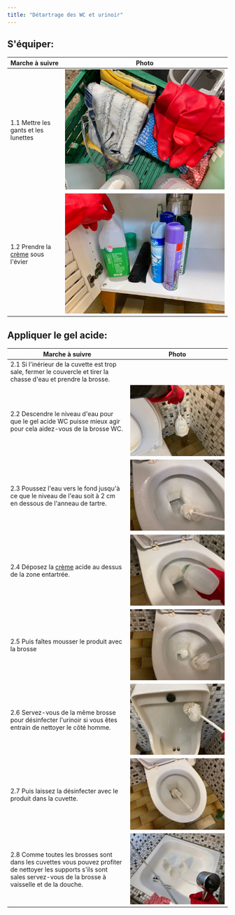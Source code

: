 ```yaml
---
title: "Détartrage des WC et urinoir"
---
```


## S'équiper:
| Marche à suivre | Photo |
|---|---|
|1.1 Mettre les gants et les lunettes|![](notes/pieces_jointes/images/i_nettoyage/i_sanitaires/I_SanitairesDetartrage1-1.jpg)|
|1.2 Prendre la [crème](notes/nettoyage/produits/cremeAcideWC.md) sous l'évier|![](notes/pieces_jointes/images/i_nettoyage/i_sanitaires/I_SanitairesDetartrage1-2.jpg)|

## Appliquer le gel acide:
| Marche à suivre | Photo |
|---|---|
|2.1 Si l'inérieur de la cuvette est trop sale, fermer le couvercle et tirer la chasse d'eau et prendre la brosse.||
|2.2 Descendre le niveau d'eau pour que le gel acide WC puisse mieux agir pour cela aidez-vous de la brosse WC.|![](notes/pieces_jointes/images/i_nettoyage/i_sanitaires/I_SanitairesDetartrage2-2.jpg)|
|2.3 Poussez l'eau vers le fond jusqu'à ce que le niveau de l'eau soit à 2 cm en dessous de l'anneau de tartre.|![](notes/pieces_jointes/images/i_nettoyage/i_sanitaires/I_SanitairesDetartrage2-3.jpg)|
|2.4 Déposez la [crème](notes/nettoyage/produits/cremeAcideWC.md) acide au dessus de la zone entartrée.|![](notes/pieces_jointes/images/i_nettoyage/i_sanitaires/I_SanitairesDetartrage2-4.jpg)|
|2.5 Puis faîtes mousser le produit avec la brosse|![](notes/pieces_jointes/images/i_nettoyage/i_sanitaires/I_SanitairesDetartrage2-5.jpg)|
|2.6 Servez-vous de la même brosse pour désinfecter l'urinoir si vous êtes entrain de nettoyer le côté homme.|![](notes/pieces_jointes/images/i_nettoyage/i_sanitaires/I_SanitairesDetartrage2-6.jpg)|
|2.7 Puis laissez la désinfecter avec le produit dans la cuvette.|![](notes/pieces_jointes/images/i_nettoyage/i_sanitaires/I_SanitairesDetartrage2-7.jpg)|
|2.8 Comme toutes les brosses sont dans les cuvettes vous pouvez profiter de nettoyer les supports s'ils sont sales servez-vous de la brosse à vaisselle et de la douche.|![](notes/pieces_jointes/images/i_nettoyage/i_sanitaires/I_SanitairesDetartrage2-8.jpg)|

